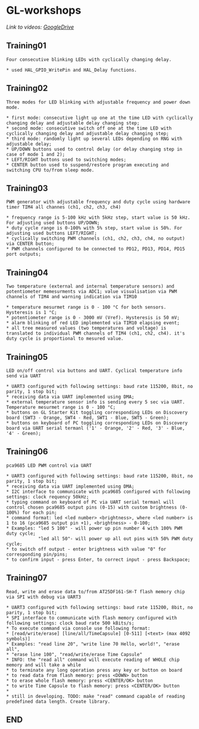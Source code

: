 # GL-workshops  
*Link to videos: [GoogleDrive](https://drive.google.com/drive/folders/1N6_LGeXfZefZ2izT5ZKz3xPsAGWl0FHN?usp=sharing)*  
  
## **Training01**  
`Four consecutive blinking LEDs with cyclically changing delay.`  
  
	* used HAL_GPIO_WritePin and HAL_Delay functions.   
## **Training02**  
`Three modes for LED blinking with adjustable frequency and power down mode.`  
  
	* first mode: consecutive light up one at the time LED with cyclically changing delay and adjustable delay changing step;  
	* second mode: consecutive switch off one at the time LED with cyclically changing delay and adjustable delay changing step;  
	* third mode: randomly light up several LEDs depending on RNG with adjustable delay;  
	* UP/DOWN buttons used to control delay (or delay changing step in case of mode 1 and 2);  
	* LEFT/RIGHT buttons used to switching modes;  
	* CENTER button used to suspend/restore program executing and switching CPU to/from sleep mode.  
## **Training03**  
`PWM generator with adjustable frequency and duty cycle using hardware timer TIM4 all channes (ch1, ch2, ch3, ch4)`  
  
	* frequency range is 5-100 kHz with 5kHz step, start value is 50 kHz. For adjusting used buttons UP/DOWN;  
	* duty cycle range is 0-100% with 5% step, start value is 50%. For adjusting used buttons LEFT/RIGHT;  
	* cyclically switching PWM channels (ch1, ch2, ch3, ch4, no output) via CENTER button;  
	* PWM channels configured to be connected to PD12, PD13, PD14, PD15 port outputs;  
## **Training04**  
`Two temperature (external and internal temperature sensors) and potentiometer memesurments via ADC1; value visualisation via PWM channels of TIM4 and warning indication via TIM10`  
  
	* temperature mesurmet range is 0 - 100 °C for both sensors. Hysteresis is 1 °C;  
	* potentiometer range is 0 - 3000 mV (Vref). Hysteresis is 50 mV;  
	* alarm blinking of red LED implemented via TIM10 elapsing event;  
	* all tree measured values (two temperatures and voltage) is translated to individual PWM channels of TIM4 (ch1, ch2, ch4). it's duty cycle is proportional to mesured value.
	  
## **Training05**  
`LED on/off control via buttons and UART. Cyclical temperature info send via UART`  
  
	* UART3 configured with following settings: baud rate 115200, 8bit, no parity, 1 stop bit;  
	* receiving data via UART implemented using DMA;
	* external temperature sensor info is sending every 5 sec via UART. Temperature mesurmet range is 0 - 100 °C;  
	* buttons on GL Starter Kit toggling corresponding LEDs on Discovery board (SWT3 - Orange, SWT4 - Red, SWT1 - Blue, SWT5 - Green);  
	* buttons on keyboard of PC toggling corresponding LEDs on Discovery board via UART serial termanl ('1' - Orange, '2' - Red, '3' - Blue, '4' - Green);  
		  
## **Training06**  
  `pca9685 LED PWM control via UART`  
  
	* UART3 configured with following settings: baud rate 115200, 8bit, no parity, 1 stop bit;  
	* receiving data via UART implemented using DMA;  
	* I2C interface to communicate with pca9685 configured with following settings: clock requency 50kHz;  
	* typing command on keyboard of PC via UART serial termanl will control chosen pca9685 output pins (0-15) with custom brightness (0-100%) for each pin;  
	* command format: led <led number> <brightness>, where <led number> is 1 to 16 (pca9685 output pin +1), <brightness> - 0-100;  
	* Examples: "led 5 100" - will power up pin number 4 with 100% PWM duty cycle;  
				"led all 50"- will power up all out pins with 50% PWM duty cycle;  
	* to switch off output - enter brightness with value "0" for corresponding pin/pins;  
	* to confirm input - press Enter, to correct input - press Backspace;  
		  
## **Training07**  
  `Read, write and erase data to/from AT25DF161-SH-T flash memory chip via SPI with debug via UART3`  
    
	* UART3 configured with following settings: baud rate 115200, 8bit, no parity, 1 stop bit;    
	* SPI interface to communicate with flash memory configured with following settings: clock baud rate 500 kBits/s;  
	* To execute command via console use following format:
	* [read/write/erase] [line/all/TimeCapsule] [0-511] [<text> (max 4092 symbols)]  
	* Examples: "read line 20", "write line 70 Hello, world!", "erase all",  
	* "erase line 100", "read/write/erase Time Capsule"  
	* INFO: the "read all" command will execute reading of WHOLE chip memory and will take a while  
	* to terminate any long operation press any key or button on board  
	* to read data from flash memory: press <DOWN> button  
	* to erase whole flash memory: press <CENTER/OK> button  
	* to write Time Capsule to flash memory: press <CENTER/OK> button  
	*  
	* still in developing. TODO: make "read" command capable of reading predefined data length. Create library.   
	   
## **END**  








 
